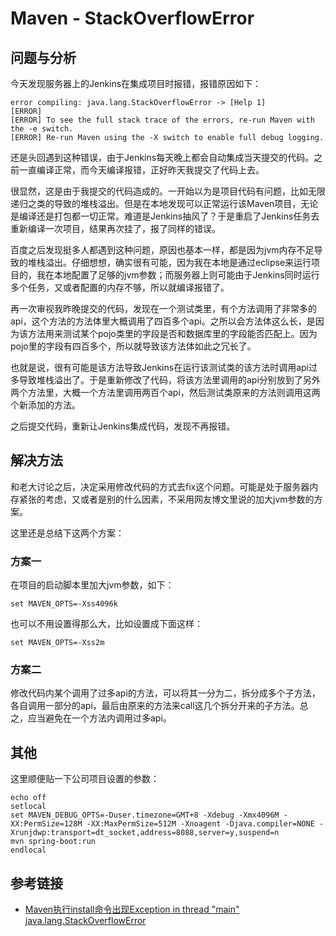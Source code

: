 # Maven - StackOverflowError

## 问题与分析

今天发现服务器上的Jenkins在集成项目时报错，报错原因如下：
```
error compiling: java.lang.StackOverflowError -> [Help 1]
[ERROR] 
[ERROR] To see the full stack trace of the errors, re-run Maven with the -e switch.
[ERROR] Re-run Maven using the -X switch to enable full debug logging.
```
<!--more-->

还是头回遇到这种错误，由于Jenkins每天晚上都会自动集成当天提交的代码。之前一直编译正常，而今天编译报错，正好昨天我提交了代码上去。

很显然，这是由于我提交的代码造成的。一开始以为是项目代码有问题，比如无限递归之类的导致的堆栈溢出。但是在本地发现可以正常运行该Maven项目，无论是编译还是打包都一切正常。难道是Jenkins抽风了？于是重启了Jenkins任务去重新编译一次项目，结果再次挂了，报了同样的错误。

百度之后发现挺多人都遇到这种问题，原因也基本一样，都是因为jvm内存不足导致的堆栈溢出。仔细想想，确实很有可能，因为我在本地是通过eclipse来运行项目的，我在本地配置了足够的jvm参数；而服务器上则可能由于Jenkins同时运行多个任务，又或者配置的内存不够，所以就编译报错了。

再一次审视我昨晚提交的代码，发现在一个测试类里，有个方法调用了非常多的api，这个方法的方法体里大概调用了四百多个api。之所以会方法体这么长，是因为该方法用来测试某个pojo类里的字段是否和数据库里的字段能否匹配上。因为pojo里的字段有四百多个，所以就导致该方法体如此之冗长了。

也就是说，很有可能是该方法导致Jenkins在运行该测试类的该方法时调用api过多导致堆栈溢出了。于是重新修改了代码，将该方法里调用的api分别放到了另外两个方法里，大概一个方法里调用两百个api，然后测试类原来的方法则调用这两个新添加的方法。

之后提交代码，重新让Jenkins集成代码，发现不再报错。

## 解决方法

和老大讨论之后，决定采用修改代码的方式去fix这个问题。可能是处于服务器内存紧张的考虑，又或者是别的什么因素，不采用网友博文里说的加大jvm参数的方案。

这里还是总结下这两个方案：

### 方案一

在项目的启动脚本里加大jvm参数，如下：
```
set MAVEN_OPTS=-Xss4096k
```

也可以不用设置得那么大，比如设置成下面这样：
```
set MAVEN_OPTS=-Xss2m
```

### 方案二

修改代码内某个调用了过多api的方法，可以将其一分为二，拆分成多个子方法，各自调用一部分的api，最后由原来的方法来call这几个拆分开来的子方法。总之，应当避免在一个方法内调用过多api。

## 其他

这里顺便贴一下公司项目设置的参数：
```
echo off
setlocal
set MAVEN_DEBUG_OPTS=-Duser.timezone=GMT+8 -Xdebug -Xmx4096M -XX:PermSize=128M -XX:MaxPermSize=512M -Xnoagent -Djava.compiler=NONE -Xrunjdwp:transport=dt_socket,address=8088,server=y,suspend=n
mvn spring-boot:run
endlocal
```

## 参考链接

* [Maven执行install命令出现Exception in thread "main" java.lang.StackOverflowError](https://juejin.im/post/5ae4218a6fb9a07ac90cf586)
